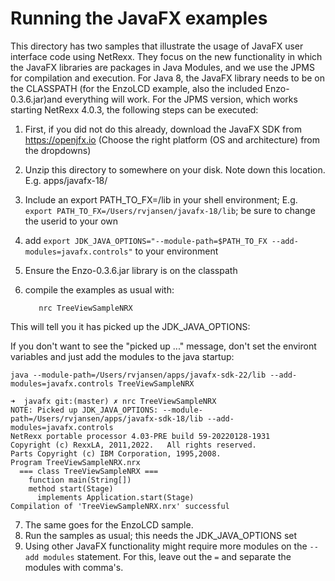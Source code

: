 # Running the JavaFX examples
This directory has two samples that illustrate the usage of JavaFX user interface code using NetRexx. They focus on the new functionality in which the JavaFX libraries are packages in Java Modules, and we use the JPMS for compilation and execution. For Java 8, the JavaFX library needs to be on the CLASSPATH (for the EnzoLCD example, also the included Enzo-0.3.6.jar)and everything will work. For the JPMS version, which works starting NetRexx 4.0.3, the following steps can be executed:

1) First, if you did not do this already, download the JavaFX SDK from https://openjfx.io
(Choose the right platform (OS and architecture) from the dropdowns)
2) Unzip this directory to somewhere on your disk. Note down this location.
E.g. apps/javafx-18/
3) Include an export PATH_TO_FX=<that directory>/lib in your shell environment;
E.g. `export PATH_TO_FX=/Users/rvjansen/javafx-18/lib`; be sure to change the userid to your own
4) add `export JDK_JAVA_OPTIONS="--module-path=$PATH_TO_FX --add-modules=javafx.controls"` to your environment
5) Ensure the Enzo-0.3.6.jar library is on the classpath
6) compile the examples as usual with:

          nrc TreeViewSampleNRX

This will tell you it has picked up the JDK_JAVA_OPTIONS:

If you don't want to see the "picked up ..." message, don't set the environt variables and just add the modules to the java startup:  
	
	java --module-path=/Users/rvjansen/apps/javafx-sdk-22/lib --add-modules=javafx.controls TreeViewSampleNRX

```
➜  javafx git:(master) ✗ nrc TreeViewSampleNRX
NOTE: Picked up JDK_JAVA_OPTIONS: --module-path=/Users/rvjansen/apps/javafx-sdk-18/lib --add-modules=javafx.controls
NetRexx portable processor 4.03-PRE build 59-20220128-1931
Copyright (c) RexxLA, 2011,2022.   All rights reserved.
Parts Copyright (c) IBM Corporation, 1995,2008.
Program TreeViewSampleNRX.nrx
  === class TreeViewSampleNRX ===
    function main(String[])
    method start(Stage)
      implements Application.start(Stage)
Compilation of 'TreeViewSampleNRX.nrx' successful
```
7) The same goes for the EnzoLCD sample.
8) Run the samples as usual; this needs the JDK_JAVA_OPTIONS set
9) Using other JavaFX functionality might require more modules on the `--add modules` statement. For this, leave out the `=` and separate the modules with comma's.


